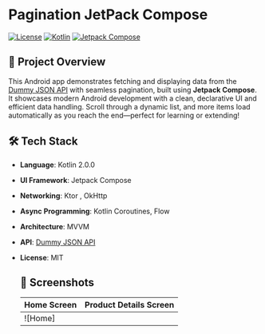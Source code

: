 # Pagination JetPack Compose
[![License](https://img.shields.io/badge/License-MIT-blue.svg)](https://opensource.org/licenses/MIT)
[![Kotlin](https://img.shields.io/badge/Kotlin-2.0.0-purple.svg)](https://kotlinlang.org/)
[![Jetpack Compose](https://img.shields.io/badge/Jetpack%20Compose-2024.04.01-brightgreen.svg)](https://developer.android.com/jetpack/compose)

## 🚀 Project Overview

This Android app demonstrates fetching and displaying data from the [Dummy JSON API](https://dummyjson.com/product) with seamless pagination, built using **Jetpack Compose**. It showcases modern Android development with a clean, declarative UI and efficient data handling. Scroll through a dynamic list, and more items load automatically as you reach the end—perfect for learning or extending!

## 🛠️ Tech Stack

- **Language**: Kotlin 2.0.0
- **UI Framework**: Jetpack Compose
- **Networking**: Ktor , OkHttp
- **Async Programming**: Kotlin Coroutines, Flow
- **Architecture**: MVVM
- **API**: [Dummy JSON API](https://dummyjson.com/)
- **License**: MIT

  ## 📸 Screenshots
  |Home Screen | Product Details Screen|
  |------------|-----------------------|
  | ![Home] 
  
